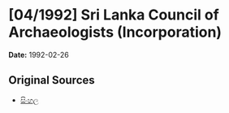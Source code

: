 # [04/1992] Sri Lanka Council of Archaeologists (Incorporation)

**Date:** 1992-02-26

## Original Sources

- [සිංහල](https://documents.gov.lk/view/acts/1992/2/04-1992_S.pdf)
